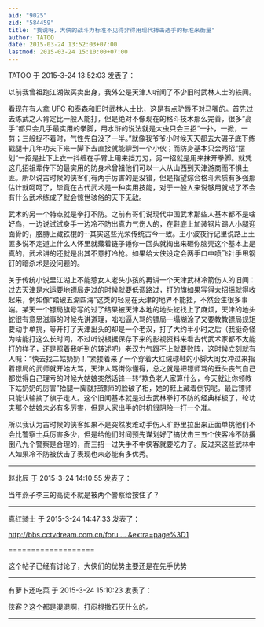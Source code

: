 ```yaml
---
aid: "9025"
zid: "584459"
title: "我说呀，大侠的战斗力标准不见得非得用现代搏击选手的标准来衡量"
author: TATOO
date: 2015-03-24 13:52:03+07:00
lastmod: 2015-03-24 15:10:00+07:00
---
```


TATOO 于 2015-3-24 13:52:03 发表了：

以前我曾祖跑江湖做买卖出身，我外公是天津人听闻了不少旧时武林人士的轶闻。

看现在有人拿 UFC 和泰森和旧时武林人士比，这是有点驴唇不对马嘴的。首先过去练武之人肯定比一般人能打，但是绝对不像现在的格斗技术那么完善，很多“高手”都只会几手最实用的拳脚，用水浒的说法就是大虫只会三招“一扑，一掀，一剪；三般捉不着时，气性先自没了一半。”就像我爷爷小时候天天都去大碾子底下练戳腿十几年功夫下来一脚下去直接就能聊到一个小伙；而防身基本只会两招“摆划”一招是扯下上衣一抖缠在手臂上用来挡刀刃，另一招就是用来抹开拳脚。就凭这几招祖辈传下的最实用的防身术曾祖他们可以一人从山西到天津游商而不惧土匪。所以说古时候的侠客们有两手厉害的是没错，但是指望综合格斗素质有多强那估计就呵呵了，毕竟在古代武术是一种实用技能，对于一般人来说够用就成了不会有什么武术练成了就会惊世骇俗的天下无敌。

武术的另一个特点就是拳打不防。之前有哥们说现代中国武术那些人基本都不是啥好鸟，一边说试试身手一边冷不防出真力气伤人的，在鞋底上加装钢片踢人小腿迎面骨的，胳膊上藏铁棍的···其实这些光荣传统古今一致。王小波夜行记里说路上土匪多说不定道上什么人怀里就藏着链子锤你一回头就掏出来砸你脑壳这个基本上是真的，武术讲的还就是出其不意打冷枪。如果给大侠设定会两手口中喷飞针手甩钢钉的暗杀术是没问题的。

关于传统小说里江湖上不能惹女人老头小孩的再讲一个天津武林冷箭伤人的旧闻：过去天津是水运要地镖局走过的时候就要低调路过，打的旗如果写得太招摇就得收起来，例如像“踏破五湖四海”这类的轻易在天津的地界不能挂，不然会生很多事端。某天一个镖局旗号写的过了结果被天津本地的地头蛇找上了麻烦，天津的地头蛇很有意思滋事的时候先讲道理，咄咄逼人骂的镖局一塌糊涂了又要教教镖局规矩要动手单挑，等开打了天津出头的却是一个老汉，打了大约半小时之后（我挺奇怪为啥能打这么长时间，不过听说根据保存下来的影视资料来看古代武术家都不太能打的样子，还是照着我听到的转述吧）老汉力气跟不上就要败阵，这时候立刻就有人喊：“快去找二姑奶奶！”紧接着来了一个穿着大红绒球鞋的小脚大闺女冲过来指着镖局的武师就开始大骂，天津人骂街你懂得，总之就是把镖师骂的垂头丧气自己都觉得自己理亏的时候大姑娘突然话锋一转“欺负老人家算什么，今天就让你领教下姑奶奶的厉害”抬腿一脚就把镖师的脸破了相，她的鞋上藏着倒钩呢。最后镖师只能认输摘了旗子走人。这个旧闻基本就是过去武林拳打不防的经典样板了，轮功夫那个姑娘未必有多厉害，但是人家出手的时机很阴险一打一个准。

所以我认为古时候的侠客如果不是突然发难动手伤人旷野里拉出来正面单挑他们不会比警察士兵厉害多少，但是给他们时间预先谋划好了搞伏击三五个侠客冷不防撂倒八九个警察是合理的，而三招一过失手不中侠客就要吃力了。反过来这些武林中人如果冷不防被伏击了表现也未必能有多优秀。

---

赵北辰 于 2015-3-24 14:10:55 发表了：

当年燕子李三的高徒不就是被两个警察给按住了？

---

真红骑士 于 2015-3-24 14:47:33 发表了：

[http://bbs.cctvdream.com.cn/foru ... &extra=page%3D1](http://bbs.cctvdream.com.cn/forum.php?mod=viewthread&tid=583750&extra=page%3D1)

===================

这个帖子已经有讨论了，大侠们的优势主要还是在先手优势

---

有萝卜还吃菜 于 2015-3-24 15:10:23 发表了：

侠客？这个都是混混啊，打闷棍撒石灰什么的。

---
